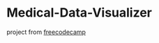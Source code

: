 # Medical-Data-Visualizer
project from [freecodecamp]( https://www.freecodecamp.org/learn/data-analysis-with-python/data-analysis-with-python-projects/medical-data-visualizer)
